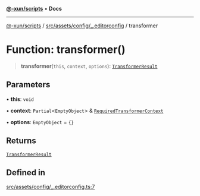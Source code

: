 [**@-xun/scripts**](../../../../../README.md) • **Docs**

***

[@-xun/scripts](../../../../../README.md) / [src/assets/config/\_.editorconfig](../README.md) / transformer

# Function: transformer()

> **transformer**(`this`, `context`, `options`): [`TransformerResult`](../../../type-aliases/TransformerResult.md)

## Parameters

• **this**: `void`

• **context**: `Partial`\<`EmptyObject`\> & [`RequiredTransformerContext`](../../../type-aliases/RequiredTransformerContext.md)

• **options**: `EmptyObject` = `{}`

## Returns

[`TransformerResult`](../../../type-aliases/TransformerResult.md)

## Defined in

[src/assets/config/\_.editorconfig.ts:7](https://github.com/Xunnamius/xscripts/blob/5720c37375b8ffddbde03f8e53002853e0eeabbc/src/assets/config/_.editorconfig.ts#L7)
